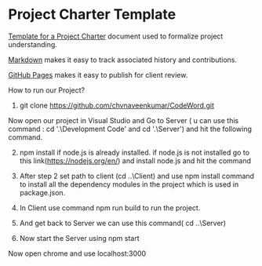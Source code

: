 # Project Charter Template

[Template for a Project Charter](https://profcase.github.io/project-charter-template) document used to formalize project understanding.

[Markdown](https://daringfireball.net/projects/markdown/syntax) makes it easy to track associated history and contributions.

[GitHub Pages](https://pages.github.com/) makes it easy to publish for client review.


How to run our Project?
1. git clone https://github.com/chvnaveenkumar/CodeWord.git

Now open our project in Visual Studio and 
Go to Server ( u can use this command : cd '.\Development Code\' and cd '.\Server\') and hit the following command.

2. npm install if node.js is already installed.
if node.js is not installed go to this link(https://nodejs.org/en/) and install node.js and hit the command

3. After step 2 set path to client (cd ..\Client\) and use npm install command to install all the dependency modules in the project which is used in package.json.

4. In Client use command npm run build to run the project.

5. And get back to Server we can use this command( cd ..\Server\)

6. Now start the Server using npm start

Now open chrome and use localhost:3000